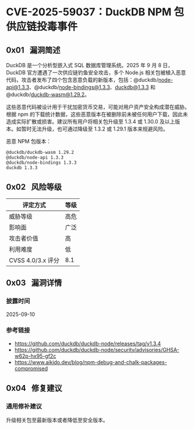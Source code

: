 # CVE-2025-59037：DuckDB NPM 包供应链投毒事件

## 0x01   漏洞简述

DuckDB 是一个分析型嵌入式 SQL 数据库管理系统。2025 年 9 月 8 日，DuckDB 官方遭遇了一次供应链钓鱼安全攻击，多个 Node.js 相关包被植入恶意代码，攻击者发布了四个包含恶意负载的新版本，包括：@duckdb/node-api@1.3.3、@duckdb/node-bindings@1.3.3、duckdb@1.3.3 和 @duckdb/duckdb-wasm@1.29.2。

这些恶意代码被设计用于干扰加密货币交易，可能对用户资产安全构成潜在威胁。根据 npm 的下载统计数据，这些恶意版本在被删除前未被任何用户下载，因此未造成实际扩散或损害。建议所有用户将相关包升级至 1.3.4 或 1.30.0 及以上版本。如暂时无法升级，也可通过降级至 1.3.2 或 1.29.1 版本来规避风险。

恶意 NPM 包版本：

```
@duckdb/duckdb-wasm 1.29.2
@duckdb/node-api 1.3.3
@duckdb/node-bindings 1.3.3
duckdb 1.3.3
```

## 0x02   风险等级

| 评定方式            | 等级  |
| --------------- | --- |
| 威胁等级            | 高危  |
| 影响面             | 广泛  |
| 攻击者价值           | 高   |
| 利用难度            | 低   |
| CVSS 4.0/3.x 评分 | 8.1 |

## 0x03   漏洞详情

### 披露时间

2025-09-10

### 参考链接

- https://github.com/duckdb/duckdb-node/releases/tag/v1.3.4
- https://github.com/duckdb/duckdb-node/security/advisories/GHSA-w62p-hx95-gf2c
- https://www.aikido.dev/blog/npm-debug-and-chalk-packages-compromised

## 0x04   修复建议

### 通用修补建议

升级相关包至最新版本或者降低至安全版本。
